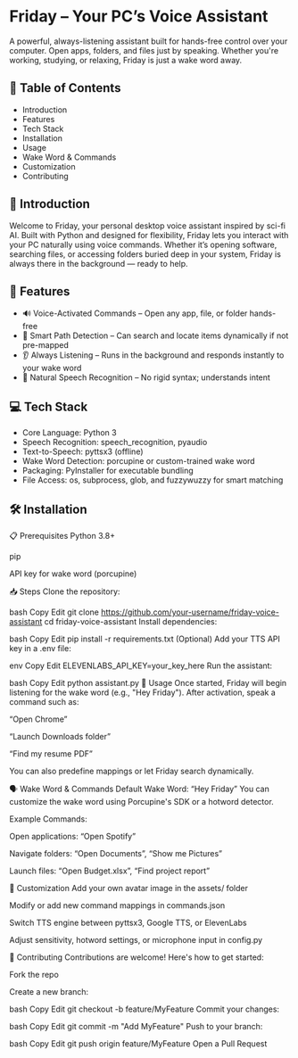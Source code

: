 <h1>Friday – Your PC’s Voice Assistant</h1>
A powerful, always-listening assistant built for hands-free control over your computer. Open apps, folders, and files just by speaking. Whether you're working, studying, or relaxing, Friday is just a wake word away.

<h2>🚀 Table of Contents</h2>
<ul>
<li>Introduction</li>

<li>Features</li>

<li>Tech Stack</li>

<li>Installation</li>

<li>Usage</li>

<li>Wake Word & Commands</li>

<li>Customization</li>

<li>Contributing</li>
</ul>

<h2>📖 Introduction</h2>
Welcome to Friday, your personal desktop voice assistant inspired by sci-fi AI. Built with Python and designed for flexibility, Friday lets you interact with your PC naturally using voice commands. Whether it’s opening software, searching files, or accessing folders buried deep in your system, Friday is always there in the background — ready to help.

<h2>🌟 Features</h2>
<ul>
<li>🔊 Voice-Activated Commands – Open any app, file, or folder hands-free</li>

<li>🧠 Smart Path Detection – Can search and locate items dynamically if not pre-mapped</li>

<li>👂 Always Listening – Runs in the background and responds instantly to your wake word</li>

<li>💬 Natural Speech Recognition – No rigid syntax; understands intent</li>
</ul>

<h2>💻 Tech Stack</h2>
<ul>
<li>Core Language: Python 3</li>

<li>Speech Recognition: speech_recognition, pyaudio</li>

<li>Text-to-Speech: pyttsx3 (offline)</li>

<li>Wake Word Detection: porcupine or custom-trained wake word</li>

<li>Packaging: PyInstaller for executable bundling</li>

<li>File Access: os, subprocess, glob, and fuzzywuzzy for smart matching</li>
</ul>

<h2>🛠 Installation</h2>
📋 Prerequisites
Python 3.8+

pip

API key for wake word (porcupine)

📥 Steps
Clone the repository:

bash
Copy
Edit
git clone https://github.com/your-username/friday-voice-assistant
cd friday-voice-assistant
Install dependencies:

bash
Copy
Edit
pip install -r requirements.txt
(Optional) Add your TTS API key in a .env file:

env
Copy
Edit
ELEVENLABS_API_KEY=your_key_here
Run the assistant:

bash
Copy
Edit
python assistant.py
🧪 Usage
Once started, Friday will begin listening for the wake word (e.g., "Hey Friday").
After activation, speak a command such as:

“Open Chrome”

“Launch Downloads folder”

“Find my resume PDF”

You can also predefine mappings or let Friday search dynamically.

🗣️ Wake Word & Commands
Default Wake Word: “Hey Friday”
You can customize the wake word using Porcupine's SDK or a hotword detector.

Example Commands:

Open applications: “Open Spotify”

Navigate folders: “Open Documents”, “Show me Pictures”

Launch files: “Open Budget.xlsx”, “Find project report”

🎨 Customization
Add your own avatar image in the assets/ folder

Modify or add new command mappings in commands.json

Switch TTS engine between pyttsx3, Google TTS, or ElevenLabs

Adjust sensitivity, hotword settings, or microphone input in config.py

🤝 Contributing
Contributions are welcome! Here's how to get started:

Fork the repo

Create a new branch:

bash
Copy
Edit
git checkout -b feature/MyFeature
Commit your changes:

bash
Copy
Edit
git commit -m "Add MyFeature"
Push to your branch:

bash
Copy
Edit
git push origin feature/MyFeature
Open a Pull Request
